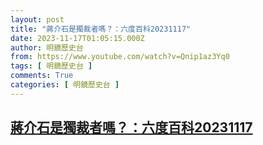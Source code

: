 ```yaml
---
layout: post
title: "蔣介石是獨裁者嗎？：六度百科20231117"
date: 2023-11-17T01:05:15.000Z
author: 明鏡歷史台
from: https://www.youtube.com/watch?v=Qnip1az3Yq0
tags: [ 明鏡歷史台 ]
comments: True
categories: [ 明鏡歷史台 ]
---
```

<!--1700183115000-->
[蔣介石是獨裁者嗎？：六度百科20231117](https://www.youtube.com/watch?v=Qnip1az3Yq0)
------

<div>

</div>
